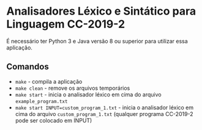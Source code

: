 # Analisadores Léxico e Sintático para Linguagem CC-2019-2

É necessário ter Python 3 e Java versão 8 ou superior para utilizar essa aplicação.

## Comandos

* `make` - compila a aplicação
* `make clean` - remove os arquivos temporários
* `make start` - inicia o analisador léxico em cima do arquivo `example_program.txt`
* `make start INPUT=custom_program_1.txt` - inicia o analisador léxico em cima do arquivo `custom_program_1.txt` (qualquer programa CC-2019-2 pode ser colocado em INPUT)
